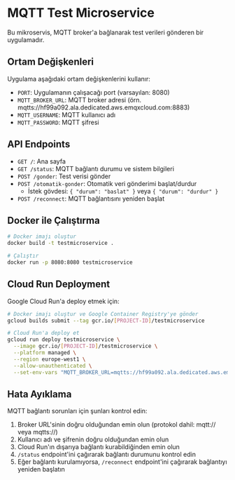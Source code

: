 # MQTT Test Microservice

Bu mikroservis, MQTT broker'a bağlanarak test verileri gönderen bir uygulamadır.

## Ortam Değişkenleri

Uygulama aşağıdaki ortam değişkenlerini kullanır:

- `PORT`: Uygulamanın çalışacağı port (varsayılan: 8080)
- `MQTT_BROKER_URL`: MQTT broker adresi (örn. mqtts://hf99a092.ala.dedicated.aws.emqxcloud.com:8883)
- `MQTT_USERNAME`: MQTT kullanıcı adı
- `MQTT_PASSWORD`: MQTT şifresi

## API Endpoints

- `GET /`: Ana sayfa
- `GET /status`: MQTT bağlantı durumu ve sistem bilgileri
- `POST /gonder`: Test verisi gönder
- `POST /otomatik-gonder`: Otomatik veri gönderimi başlat/durdur
  - İstek gövdesi: `{ "durum": "baslat" }` veya `{ "durum": "durdur" }`
- `POST /reconnect`: MQTT bağlantısını yeniden başlat

## Docker ile Çalıştırma

```bash
# Docker imajı oluştur
docker build -t testmicroservice .

# Çalıştır
docker run -p 8080:8080 testmicroservice
```

## Cloud Run Deployment

Google Cloud Run'a deploy etmek için:

```bash
# Docker imajı oluştur ve Google Container Registry'ye gönder
gcloud builds submit --tag gcr.io/[PROJECT-ID]/testmicroservice

# Cloud Run'a deploy et
gcloud run deploy testmicroservice \
  --image gcr.io/[PROJECT-ID]/testmicroservice \
  --platform managed \
  --region europe-west1 \
  --allow-unauthenticated \
  --set-env-vars "MQTT_BROKER_URL=mqtts://hf99a092.ala.dedicated.aws.emqxcloud.com:8883,MQTT_USERNAME=mqtt,MQTT_PASSWORD=123456"
```

## Hata Ayıklama

MQTT bağlantı sorunları için şunları kontrol edin:

1. Broker URL'sinin doğru olduğundan emin olun (protokol dahil: mqtt:// veya mqtts://)
2. Kullanıcı adı ve şifrenin doğru olduğundan emin olun
3. Cloud Run'ın dışarıya bağlantı kurabildiğinden emin olun
4. `/status` endpoint'ini çağırarak bağlantı durumunu kontrol edin
5. Eğer bağlantı kurulamıyorsa, `/reconnect` endpoint'ini çağırarak bağlantıyı yeniden başlatın 